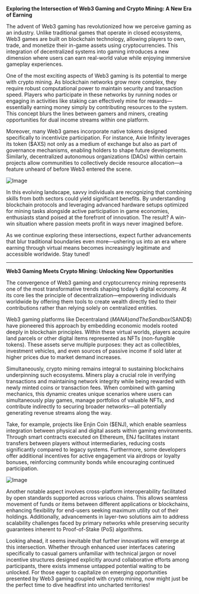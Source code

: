 **Exploring the Intersection of Web3 Gaming and Crypto Mining: A New Era of Earning**

The advent of Web3 gaming has revolutionized how we perceive gaming as an industry. Unlike traditional games that operate in closed ecosystems, Web3 games are built on blockchain technology, allowing players to own, trade, and monetize their in-game assets using cryptocurrencies. This integration of decentralized systems into gaming introduces a new dimension where users can earn real-world value while enjoying immersive gameplay experiences.

One of the most exciting aspects of Web3 gaming is its potential to merge with crypto mining. As blockchain networks grow more complex, they require robust computational power to maintain security and transaction speed. Players who participate in these networks by running nodes or engaging in activities like staking can effectively mine for rewards—essentially earning money simply by contributing resources to the system. This concept blurs the lines between gamers and miners, creating opportunities for dual income streams within one platform.

Moreover, many Web3 games incorporate native tokens designed specifically to incentivize participation. For instance, Axie Infinity leverages its token ($AXS) not only as a medium of exchange but also as part of governance mechanisms, enabling holders to shape future developments. Similarly, decentralized autonomous organizations (DAOs) within certain projects allow communities to collectively decide resource allocation—a feature unheard of before Web3 entered the scene.

![Image](https://github.com/user-attachments/assets/b6e7b7a2-655e-4d44-8baa-20c566a3cb65)

In this evolving landscape, savvy individuals are recognizing that combining skills from both sectors could yield significant benefits. By understanding blockchain protocols and leveraging advanced hardware setups optimized for mining tasks alongside active participation in game economies, enthusiasts stand poised at the forefront of innovation. The result? A win-win situation where passion meets profit in ways never imagined before.

As we continue exploring these intersections, expect further advancements that blur traditional boundaries even more—ushering us into an era where earning through virtual means becomes increasingly legitimate and accessible worldwide. Stay tuned!

---

**Web3 Gaming Meets Crypto Mining: Unlocking New Opportunities**

The convergence of Web3 gaming and cryptocurrency mining represents one of the most transformative trends shaping today’s digital economy. At its core lies the principle of decentralization—empowering individuals worldwide by offering them tools to create wealth directly tied to their contributions rather than relying solely on centralized entities. 

Web3 gaming platforms like Decentraland ($MANA) and The Sandbox ($SAND$) have pioneered this approach by embedding economic models rooted deeply in blockchain principles. Within these virtual worlds, players acquire land parcels or other digital items represented as NFTs (non-fungible tokens). These assets serve multiple purposes: they act as collectibles, investment vehicles, and even sources of passive income if sold later at higher prices due to market demand increases.

Simultaneously, crypto mining remains integral to sustaining blockchains underpinning such ecosystems. Miners play a crucial role in verifying transactions and maintaining network integrity while being rewarded with newly minted coins or transaction fees. When combined with gaming mechanics, this dynamic creates unique scenarios where users can simultaneously play games, manage portfolios of valuable NFTs, and contribute indirectly to securing broader networks—all potentially generating revenue streams along the way.

Take, for example, projects like Enjin Coin ($ENJ), which enable seamless integration between physical and digital assets within gaming environments. Through smart contracts executed on Ethereum, ENJ facilitates instant transfers between players without intermediaries, reducing costs significantly compared to legacy systems. Furthermore, some developers offer additional incentives for active engagement via airdrops or loyalty bonuses, reinforcing community bonds while encouraging continued participation.

![Image](https://github.com/user-attachments/assets/b6e7b7a2-655e-4d44-8baa-20c566a3cb65)

Another notable aspect involves cross-platform interoperability facilitated by open standards supported across various chains. This allows seamless movement of funds or items between different applications or blockchains, enhancing flexibility for end-users seeking maximum utility out of their holdings. Additionally, advancements in layer-two solutions aim to address scalability challenges faced by primary networks while preserving security guarantees inherent to Proof-of-Stake (PoS) algorithms.

Looking ahead, it seems inevitable that further innovations will emerge at this intersection. Whether through enhanced user interfaces catering specifically to casual gamers unfamiliar with technical jargon or novel incentive structures designed explicitly around collaborative efforts among participants, there exists immense untapped potential waiting to be unlocked. For those eager to capitalize on emerging opportunities presented by Web3 gaming coupled with crypto mining, now might just be the perfect time to dive headfirst into uncharted territories!